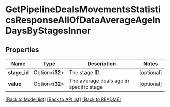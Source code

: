 # GetPipelineDealsMovementsStatisticsResponseAllOfDataAverageAgeInDaysByStagesInner

## Properties

Name | Type | Description | Notes
------------ | ------------- | ------------- | -------------
**stage_id** | Option<**i32**> | The stage ID | [optional]
**value** | Option<**i32**> | The average deals age in specific stage | [optional]

[[Back to Model list]](../README.md#documentation-for-models) [[Back to API list]](../README.md#documentation-for-api-endpoints) [[Back to README]](../README.md)


